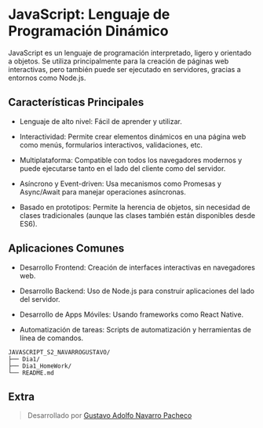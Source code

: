 # JavaScript: Lenguaje de Programación Dinámico
JavaScript es un lenguaje de programación interpretado, ligero y orientado a objetos. Se utiliza principalmente para la creación de páginas web interactivas, pero también puede ser ejecutado en servidores, gracias a entornos como Node.js.

## Características Principales
 - Lenguaje de alto nivel: Fácil de aprender y utilizar.

 - Interactividad: Permite crear elementos dinámicos en una página web como menús, formularios interactivos, validaciones, etc.

 - Multiplataforma: Compatible con todos los navegadores modernos y puede ejecutarse tanto en el lado del cliente como del servidor.

 - Asíncrono y Event-driven: Usa mecanismos como Promesas y Async/Await para manejar operaciones asíncronas.

 - Basado en prototipos: Permite la herencia de objetos, sin necesidad de clases tradicionales (aunque las clases también están disponibles desde ES6).

## Aplicaciones Comunes
 - Desarrollo Frontend: Creación de interfaces interactivas en navegadores web.

 - Desarrollo Backend: Uso de Node.js para construir aplicaciones del lado del servidor.

 - Desarrollo de Apps Móviles: Usando frameworks como React Native.

 - Automatización de tareas: Scripts de automatización y herramientas de línea de comandos.



```
JAVASCRIPT_S2_NAVARROGUSTAVO/
├── Dia1/
├── Dia1_HomeWork/
└── README.md
```

## Extra
> Desarrollado por [Gustavo Adolfo Navarro Pacheco](https://github.com/GustavoAdolfoNavarroPacheco)